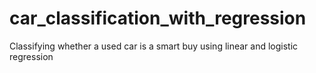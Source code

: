 # car_classification_with_regression
Classifying whether a used car is a smart buy using linear and logistic regression
